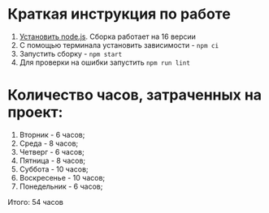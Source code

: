 # Краткая инструкция по работе

1. [Установить node.js](https://nodejs.org/download/release/latest-v16.x/). Сборка работает на 16 версии
2. С помощью терминала установить зависимости - `npm ci`
3. Запустить сборку - `npm start`
4. Для проверки на ошибки запустить `npm run lint`

# Количество часов, затраченных на проект:

1. Вторник - 6 часов;
2. Среда - 8 часов;
3. Четверг - 6 часов;
4. Пятница - 8 часов;
5. Суббота - 10 часов;
6. Воскресенье - 10 часов;
7. Понедельник - 6 часов;

Итого: 54 часов
